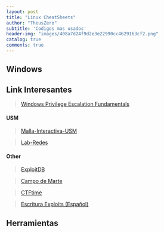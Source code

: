 ```yaml
---
layout: post
title: "Linux CheatSheets"
author: "TheusZero"
subtitle: 'Codigos mas usados'
header-img: "images/408a7d24f9d2e3e22990cc4629163cf2.png"
catalog: true
comments: true
---
```

## Windows


## Link Interesantes

> [Windows Privilege Escalation Fundamentals](http://www.fuzzysecurity.com/tutorials/16.html)

#### USM

> [Malla-Interactiva-USM](https://mallas.labcomp.cl/?m=TEL)

> [Lab-Redes](http://www2.elo.utfsm.cl/~tel241/20102s/)

#### Other

> [ExploitDB](https://www.exploit-db.com/)

> [Campo de Marte](https://www.campodemarte.cl/)

> [CTFtime](https://ctftime.org/)

> [Escritura Exploits (Español)](https://fundacion-sadosky.github.io/guia-escritura-exploits/)

## Herramientas